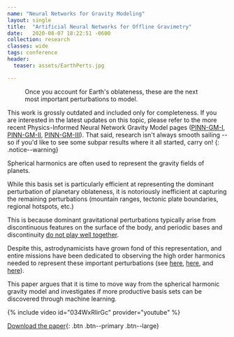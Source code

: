 ```yaml
---
name: "Neural Networks for Gravity Modeling"
layout: single
title:  "Artificial Neural Networks for Offline Gravimetry"
date:   2020-08-07 18:22:51 -0600
collection: research
classes: wide
tags: conference
header:
  teaser: assets/EarthPerts.jpg

---
```

<!-- ![EarthPerts](/assets/EarthPerts_original.jpg) -->


<figure class="align-center">
  <img src="{{ site.url }}{{ site.baseurl }}/assets/EarthPerts_original.jpg" alt=""> 
  <!-- <img src="/assets/EarthPerts_original.jpg" alt=""> -->
  <figcaption>Once you account for Earth's oblateness, these are the next most important perturbations to model.</figcaption>
</figure> 

This work is grossly outdated and included only for completeness. If you are interested in the latest updates on this topic, please refer to the more recent Physics-Informed Neural Network Gravity Model pages ([PINN-GM-I](/research/2021-pinn-gm-1), [PINN-GM-II](/research/2022-pinn-gm-2), [PINN-GM-III](/research/2022-pinn-gm-3)). That said, research isn't always smooth sailing -- so if you'd like to see some subpar results where it all started, carry on!
{: .notice--warning}

Spherical harmonics are often used to represent the gravity fields of planets.

While this basis set is particularly efficient at representing the dominant perturbation of planetary oblateness, it is notoriously inefficient at capturing the remaining perturbations (mountain ranges, tectonic plate boundaries, regional hotspots, etc.)

This is because dominant gravitational perturbations typically arise from discontinuous features on the surface of the body, and periodic bases and discontinuity [do not play well together](https://en.wikipedia.org/wiki/Gibbs_phenomenon). 

Despite this, astrodynamicists have grown fond of this representation, and entire missions have been dedicated to observing the high order harmonics needed to represent these important perturbations (see [here](https://en.wikipedia.org/wiki/GRACE_and_GRACE-FO), [here](https://en.wikipedia.org/wiki/GRAIL), and [here](https://en.wikipedia.org/wiki/Gravity_Field_and_Steady-State_Ocean_Circulation_Explorer)). 

This paper argues that it is time to move way from the spherical harmonic gravity model and investigates if more productive basis sets can be discovered through machine learning. 

{% include video id="034WxRlirGc" provider="youtube" %}

[Download the paper](https://hanspeterschaub.info/Papers/Martin2020.pdf){: .btn .btn--primary .btn--large}
